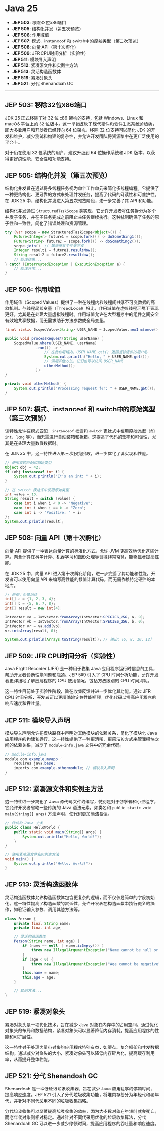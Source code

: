 # Java 25

- **JEP 503**: 移除32位x86端口
- **JEP 505**: 结构化并发（第五次预览）
- **JEP 506**: 作用域值
- **JEP 507**: 模式、instanceof 和 switch中的原始类型（第三次预览）
- **JEP 508**: 向量 API（第十次孵化)
- **JEP 509**: JFR CPU时间分析（实验性）
- **JEP 511**: 模块导入声明
- **JEP 512**: 紧凑源文件和实例主方法
- **JEP 513**: 灵活构造函数体
- **JEP 519**: 紧凑对象头
- **JEP 521**: 分代 Shenandoah GC

---

## JEP 503: 移除32位x86端口

JDK 25 正式移除了对 32 位 x86 架构的支持，包括 Windows、Linux 和 macOS 平台上的 32 位版本。这一举措反映了现代硬件和软件生态系统的趋势，即大多数用户和开发者已经转向 64 位架构。移除 32 位支持可以简化 JDK 的开发和维护，减少测试和构建的复杂性，并允许开发团队将资源集中在更广泛使用的平台上。

对于仍在使用 32 位系统的用户，建议升级到 64 位操作系统和 JDK 版本，以获得更好的性能、安全性和功能支持。

## JEP 505: 结构化并发（第五次预览）

结构化并发旨在通过将多线程任务视为单个工作单元来简化多线程编程。它提供了一种更结构化、更可靠的方式来处理并发任务，提高了代码的可读性和可维护性。在 JDK 25 中，结构化并发进入第五次预览阶段，进一步完善了其 API 和功能。

结构化并发通过 `StructuredTaskScope` 类实现，它允许开发者将任务拆分为多个并发子任务，并在子任务完成之前阻止主任务继续执行。这种机制确保了任务的原子性和一致性，简化了错误处理和资源管理。

```java
try (var scope = new StructuredTaskScope<Object>()) {
    Future<Integer> future1 = scope.fork(() -> doSomething1());
    Future<String> future2 = scope.fork(() -> doSomething2());
    scope.join(); // 等待所有子任务完成
    Integer result1 = future1.resultNow();
    String result2 = future2.resultNow();
    // 处理结果...
} catch (InterruptedException | ExecutionException e) {
    // 处理异常...
}
```

## JEP 506: 作用域值

作用域值（Scoped Values）提供了一种在线程内和线程间共享不可变数据的高效机制。与线程局部变量（ThreadLocal）相比，作用域值在虚拟线程环境下表现更好，尤其是在处理大量虚拟线程时。作用域值允许在大型程序中的组件之间安全有效地共享数据，而无需求助于方法参数或全局变量。

```java
final static ScopedValue<String> USER_NAME = ScopedValue.newInstance();

public void processRequest(String userName) {
    ScopedValue.where(USER_NAME, userName)
              .run(() -> {
                  // 在此作用域内，USER_NAME.get() 返回当前请求的用户名
                  System.out.println("Hello, " + USER_NAME.get());
                  // 调用其他方法，它们也可以访问 USER_NAME
                  otherMethod();
              });
}

private void otherMethod() {
    System.out.println("Processing request for: " + USER_NAME.get());
}
```

## JEP 507: 模式、instanceof 和 switch中的原始类型（第三次预览）

该特性允许在模式匹配、`instanceof` 检查和 `switch` 表达式中使用原始类型（如 `int`、`long` 等），而无需进行自动装箱和拆箱。这提高了代码的效率和可读性，尤其是在处理大量数值数据时。

在 JDK 25 中，这一特性进入第三次预览阶段，进一步优化了其实现和性能。

```java
// 使用模式匹配和原始类型
Object obj = 42;
if (obj instanceof int i) {
    System.out.println("It's an int: " + i);
}

// 在 switch 表达式中使用原始类型
int value = 10;
String result = switch (value) {
    case int i when i < 0 -> "Negative";
    case int i when i == 0 -> "Zero";
    case int i -> "Positive: " + i;
};
System.out.println(result);
```

## JEP 508: 向量 API（第十次孵化）

向量 API 提供了一种表达向量计算的标准化方式，允许 JVM 更高效地优化这些计算。向量计算在科学计算、机器学习和图形处理等领域非常常见，能够显著提高性能。

在 JDK 25 中，向量 API 进入第十次孵化阶段，进一步完善了其功能和性能。开发者可以使用向量 API 来编写高性能的数值计算代码，而无需依赖特定硬件的本地库。

```java
// 示例：向量加法
int[] a = {1, 2, 3, 4};
int[] b = {5, 6, 7, 8};
int[] result = new int[4];

IntVector va = IntVector.fromArray(IntVector.SPECIES_256, a, 0);
IntVector vb = IntVector.fromArray(IntVector.SPECIES_256, b, 0);
IntVector vr = va.add(vb);
vr.intoArray(result, 0);

System.out.println(Arrays.toString(result)); // 输出: [6, 8, 10, 12]
```

## JEP 509: JFR CPU时间分析（实验性）

Java Flight Recorder (JFR) 是一种用于收集 Java 应用程序运行时信息的工具，帮助开发者诊断性能问题和瓶颈。JEP 509 引入了 CPU 时间分析功能，允许开发者更详细地了解应用程序的 CPU 使用情况，包括方法级别的 CPU 时间消耗。

这一特性目前处于实验性阶段，旨在收集反馈并进一步优化其功能。通过 JFR CPU 时间分析，开发者可以更精确地定位性能瓶颈，优化代码以提高应用程序的响应速度和吞吐量。

## JEP 511: 模块导入声明

模块导入声明允许在模块路径中声明对其他模块的依赖关系，简化了模块化 Java 应用程序的构建和运行。这一特性提供了一种更清晰、更简洁的方式来管理模块之间的依赖关系，减少了 `module-info.java` 文件中的冗余代码。

```java
// module-info.java
module com.example.myapp {
    requires java.base;
    imports com.example.othermodule; // 模块导入声明
}
```

## JEP 512: 紧凑源文件和实例主方法

这一特性进一步简化了 Java 源代码文件的编写，特别是对于初学者和小型程序。它允许开发者省略一些传统的 Java 语法元素，如类名和 `public static void main(String[] args)` 方法声明，使代码更加简洁易读。

```java
// 传统的 Java 主类
public class HelloWorld {
    public static void main(String[] args) {
        System.out.println("Hello, World!");
    }
}

// 使用紧凑源文件和实例主方法
void main() {
    System.out.println("Hello, World!");
}
```

## JEP 513: 灵活构造函数体

灵活构造函数体允许构造函数体包含更复杂的逻辑，而不仅仅是简单的字段初始化。这一特性提高了构造函数的灵活性，允许开发者在构造函数中执行更多的操作，如验证输入参数、调用其他方法等。

```java
class Person {
    private final String name;
    private final int age;

    // 灵活构造函数体
    Person(String name, int age) {
        if (name == null || name.isEmpty()) {
            throw new IllegalArgumentException("Name cannot be null or empty");
        }
        if (age < 0) {
            throw new IllegalArgumentException("Age cannot be negative");
        }
        this.name = name;
        this.age = age;
    }

    // 其他方法...
}
```

## JEP 519: 紧凑对象头

紧凑对象头是一项优化技术，旨在减少 Java 对象在内存中的占用空间。通过优化对象头的布局和数据结构，紧凑对象头可以显著降低内存消耗，提高应用程序的性能和可扩展性。

这一特性对于处理大量小对象的应用程序特别有益，如缓存、集合框架和并发数据结构。通过减少对象头的大小，紧凑对象头可以降低内存碎片化，提高缓存利用率，从而提升整体性能。

## JEP 521: 分代 Shenandoah GC

Shenandoah 是一种低延迟垃圾收集器，旨在减少 Java 应用程序的停顿时间，提高响应速度。JEP 521 引入了分代垃圾收集功能，将堆内存划分为年轻代和老年代，并针对不同代采用不同的垃圾收集策略。

分代垃圾收集可以显著提高垃圾收集的效率，因为大多数对象在年轻时就会死亡，而老年代对象则相对稳定。通过针对不同代采用优化的垃圾收集算法，分代 Shenandoah GC 可以进一步减少停顿时间，提高应用程序的吞吐量和响应速度。